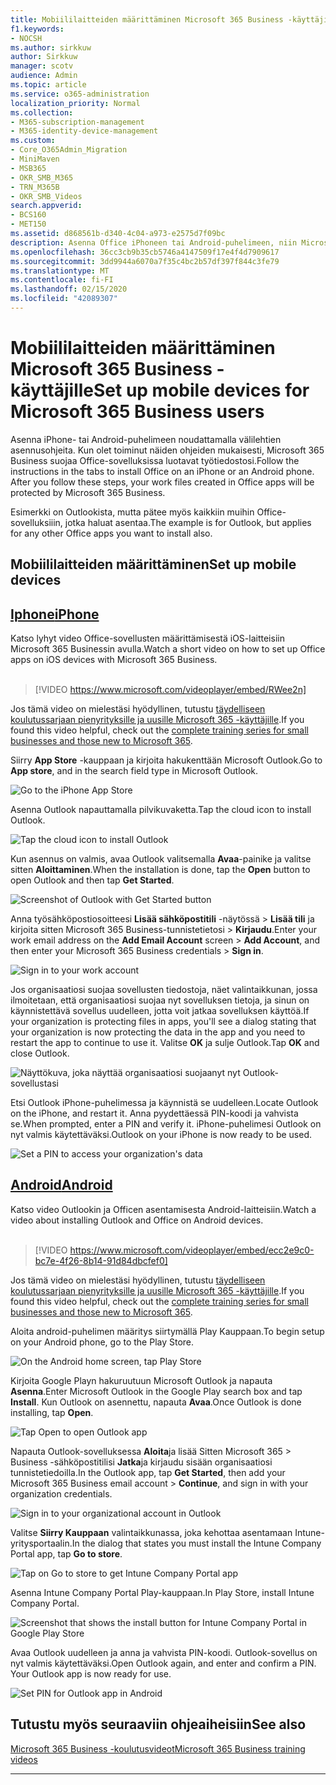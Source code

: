 ```yaml
---
title: Mobiililaitteiden määrittäminen Microsoft 365 Business -käyttäjille
f1.keywords:
- NOCSH
ms.author: sirkkuw
author: Sirkkuw
manager: scotv
audience: Admin
ms.topic: article
ms.service: o365-administration
localization_priority: Normal
ms.collection:
- M365-subscription-management
- M365-identity-device-management
ms.custom:
- Core_O365Admin_Migration
- MiniMaven
- MSB365
- OKR_SMB_M365
- TRN_M365B
- OKR_SMB_Videos
search.appverid:
- BCS160
- MET150
ms.assetid: d868561b-d340-4c04-a973-e2575d7f09bc
description: Asenna Office iPhoneen tai Android-puhelimeen, niin Microsoft 365 Business suojaa työtiedostosi Office-sovelluksissa.
ms.openlocfilehash: 36cc3cb9b35cb5746a4147509f17e4f4d7909617
ms.sourcegitcommit: 3dd9944a6070a7f35c4bc2b57df397f844c3fe79
ms.translationtype: MT
ms.contentlocale: fi-FI
ms.lasthandoff: 02/15/2020
ms.locfileid: "42089307"
---
```

# <a name="set-up-mobile-devices-for-microsoft-365-business-users"></a><span data-ttu-id="77882-103">Mobiililaitteiden määrittäminen Microsoft 365 Business -käyttäjille</span><span class="sxs-lookup"><span data-stu-id="77882-103">Set up mobile devices for Microsoft 365 Business users</span></span>

<span data-ttu-id="77882-p101">Asenna iPhone- tai Android-puhelimeen noudattamalla välilehtien asennusohjeita. Kun olet toiminut näiden ohjeiden mukaisesti, Microsoft 365 Business suojaa Office-sovelluksissa luotavat työtiedostosi.</span><span class="sxs-lookup"><span data-stu-id="77882-p101">Follow the instructions in the tabs to install Office on an iPhone or an Android phone. After you follow these steps, your work files created in Office apps will be protected by Microsoft 365 Business.</span></span>

<span data-ttu-id="77882-106">Esimerkki on Outlookista, mutta pätee myös kaikkiin muihin Office-sovelluksiiin, jotka haluat asentaa.</span><span class="sxs-lookup"><span data-stu-id="77882-106">The example is for Outlook, but applies for any other Office apps you want to install also.</span></span>
  
## <a name="set-up-mobile-devices"></a><span data-ttu-id="77882-107">Mobiililaitteiden määrittäminen</span><span class="sxs-lookup"><span data-stu-id="77882-107">Set up mobile devices</span></span>

## <a name="iphonetabiphone"></a>[<span data-ttu-id="77882-108">Iphone</span><span class="sxs-lookup"><span data-stu-id="77882-108">iPhone</span></span>](#tab/iPhone)
  
<span data-ttu-id="77882-109">Katso lyhyt video Office-sovellusten määrittämisestä iOS-laitteisiin Microsoft 365 Businessin avulla.</span><span class="sxs-lookup"><span data-stu-id="77882-109">Watch a short video on how to set up Office apps on iOS devices with Microsoft 365 Business.</span></span><br><br>

> [!VIDEO https://www.microsoft.com/videoplayer/embed/RWee2n] 

<span data-ttu-id="77882-110">Jos tämä video on mielestäsi hyödyllinen, tutustu [täydelliseen koulutussarjaan pienyrityksille ja uusille Microsoft 365 -käyttäjille](https://support.office.com/article/6ab4bbcd-79cf-4000-a0bd-d42ce4d12816).</span><span class="sxs-lookup"><span data-stu-id="77882-110">If you found this video helpful, check out the [complete training series for small businesses and those new to Microsoft 365](https://support.office.com/article/6ab4bbcd-79cf-4000-a0bd-d42ce4d12816).</span></span>

<span data-ttu-id="77882-111">Siirry **App Store** -kauppaan ja kirjoita hakukenttään Microsoft Outlook.</span><span class="sxs-lookup"><span data-stu-id="77882-111">Go to **App store**, and in the search field type in Microsoft Outlook.</span></span>
  
![Go to the iPhone App Store](../media/886913de-76e5-4883-8ed0-4eb3ec06188f.png)
  
<span data-ttu-id="77882-113">Asenna Outlook napauttamalla pilvikuvaketta.</span><span class="sxs-lookup"><span data-stu-id="77882-113">Tap the cloud icon to install Outlook.</span></span>
  
![Tap the cloud icon to install Outlook](../media/665e1620-948a-4ab8-b914-dca49530142c.png)
  
<span data-ttu-id="77882-115">Kun asennus on valmis, avaa Outlook valitsemalla **Avaa**-painike ja valitse sitten **Aloittaminen**.</span><span class="sxs-lookup"><span data-stu-id="77882-115">When the installation is done, tap the **Open** button to open Outlook and then tap **Get Started**.</span></span>
  
![Screenshot of Outlook with Get Started button](../media/005bedec-ae50-4d75-b3bb-e7cef9e2561c.png)
  
<span data-ttu-id="77882-117">Anna työsähköpostiosoitteesi **Lisää sähköpostitili** -näytössä \> **Lisää tili** ja kirjoita sitten Microsoft 365 Business-tunnistetietosi \> **Kirjaudu**.</span><span class="sxs-lookup"><span data-stu-id="77882-117">Enter your work email address on the **Add Email Account** screen \> **Add Account**, and then enter your Microsoft 365 Business credentials \> **Sign in**.</span></span>
  
![Sign in to your work account](../media/3cef1fb5-7bec-4d3d-8542-872b731ce19f.png)
  
<span data-ttu-id="77882-119">Jos organisaatiosi suojaa sovellusten tiedostoja, näet valintaikkunan, jossa ilmoitetaan, että organisaatiosi suojaa nyt sovelluksen tietoja, ja sinun on käynnistettävä sovellus uudelleen, jotta voit jatkaa sovelluksen käyttöä.</span><span class="sxs-lookup"><span data-stu-id="77882-119">If your organization is protecting files in apps, you'll see a dialog stating that your organization is now protecting the data in the app and you need to restart the app to continue to use it.</span></span> <span data-ttu-id="77882-120">Valitse **OK** ja sulje Outlook.</span><span class="sxs-lookup"><span data-stu-id="77882-120">Tap **OK** and close Outlook.</span></span> 
  
![Näyttökuva, joka näyttää organisaatiosi suojaanyt nyt Outlook-sovellustasi](../media/fb4c1c84-b1e9-42e1-8070-c13dcf79fb09.png)
  
<span data-ttu-id="77882-122">Etsi Outlook iPhone-puhelimessa ja käynnistä se uudelleen.</span><span class="sxs-lookup"><span data-stu-id="77882-122">Locate Outlook on the iPhone, and restart it.</span></span> <span data-ttu-id="77882-123">Anna pyydettäessä PIN-koodi ja vahvista se.</span><span class="sxs-lookup"><span data-stu-id="77882-123">When prompted, enter a PIN and verify it.</span></span> <span data-ttu-id="77882-124">iPhone-puhelimesi Outlook on nyt valmis käytettäväksi.</span><span class="sxs-lookup"><span data-stu-id="77882-124">Outlook on your iPhone is now ready to be used.</span></span>
  
![Set a PIN to access your organization's data](../media/64f2630b-3164-47a4-9dd6-ca0c29ed5fb3.png)
  
## <a name="androidtabandroid"></a>[<span data-ttu-id="77882-126">Android</span><span class="sxs-lookup"><span data-stu-id="77882-126">Android</span></span>](#tab/Android)
  
<span data-ttu-id="77882-127">Katso video Outlookin ja Officen asentamisesta Android-laitteisiin.</span><span class="sxs-lookup"><span data-stu-id="77882-127">Watch a video about installing Outlook and Office on Android devices.</span></span><br><br>

> [!VIDEO https://www.microsoft.com/videoplayer/embed/ecc2e9c0-bc7e-4f26-8b14-91d84dbcfef0] 

<span data-ttu-id="77882-128">Jos tämä video on mielestäsi hyödyllinen, tutustu [täydelliseen koulutussarjaan pienyrityksille ja uusille Microsoft 365 -käyttäjille](https://support.office.com/article/6ab4bbcd-79cf-4000-a0bd-d42ce4d12816).</span><span class="sxs-lookup"><span data-stu-id="77882-128">If you found this video helpful, check out the [complete training series for small businesses and those new to Microsoft 365](https://support.office.com/article/6ab4bbcd-79cf-4000-a0bd-d42ce4d12816).</span></span>

<span data-ttu-id="77882-129">Aloita android-puhelimen määritys siirtymällä Play Kauppaan.</span><span class="sxs-lookup"><span data-stu-id="77882-129">To begin setup on your Android phone, go to the Play Store.</span></span>
  
![On the Android home screen, tap Play Store](../media/93df88e7-c778-40e1-b35e-868ca6e97f6c.png)
  
<span data-ttu-id="77882-131">Kirjoita Google Playn hakuruutuun Microsoft Outlook ja napauta **Asenna**.</span><span class="sxs-lookup"><span data-stu-id="77882-131">Enter Microsoft Outlook in the Google Play search box and tap **Install**.</span></span> <span data-ttu-id="77882-132">Kun Outlook on asennettu, napauta **Avaa**.</span><span class="sxs-lookup"><span data-stu-id="77882-132">Once Outlook is done installing, tap **Open**.</span></span>
  
![Tap Open to open Outlook app](../media/8b4c5937-8875-4b5a-a5b6-b8c6c9cd6240.png)
  
<span data-ttu-id="77882-134">Napauta Outlook-sovelluksessa **Aloita**ja lisää Sitten Microsoft 365 \> Business -sähköpostitilisi **Jatka**ja kirjaudu sisään organisaatiosi tunnistetiedoilla.</span><span class="sxs-lookup"><span data-stu-id="77882-134">In the Outlook app, tap **Get Started**, then add your Microsoft 365 Business email account \> **Continue**, and sign in with your organization credentials.</span></span>
  
![Sign in to your organizational account in Outlook](../media/18f67c66-4bab-4b99-94bd-080839312e29.png)
  
<span data-ttu-id="77882-136">Valitse **Siirry Kauppaan** valintaikkunassa, joka kehottaa asentamaan Intune-yritysportaalin.</span><span class="sxs-lookup"><span data-stu-id="77882-136">In the dialog that states you must install the Intune Company Portal app, tap **Go to store**.</span></span>
  
![Tap on Go to store to get Intune Company Portal app](../media/a702d712-5622-45dd-a511-b1adaee63071.png)
  
<span data-ttu-id="77882-138">Asenna Intune Company Portal Play-kauppaan.</span><span class="sxs-lookup"><span data-stu-id="77882-138">In Play Store, install Intune Company Portal.</span></span>
  
![Screenshot that shows the install button for Intune Company Portal in Google Play Store](../media/5e0408f2-3f37-44dd-80ed-13ca2ac6df0c.png)
  
<span data-ttu-id="77882-p105">Avaa Outlook uudelleen ja anna ja vahvista PIN-koodi. Outlook-sovellus on nyt valmis käytettäväksi.</span><span class="sxs-lookup"><span data-stu-id="77882-p105">Open Outlook again, and enter and confirm a PIN. Your Outlook app is now ready for use.</span></span>
  
![Set  PIN for Outlook app in Android](../media/edb91afb-f1ed-451a-bc6b-8ccba664e055.png)

## <a name="see-also"></a><span data-ttu-id="77882-143">Tutustu myös seuraaviin ohjeaiheisiin</span><span class="sxs-lookup"><span data-stu-id="77882-143">See also</span></span>

[<span data-ttu-id="77882-144">Microsoft 365 Business -koulutusvideot</span><span class="sxs-lookup"><span data-stu-id="77882-144">Microsoft 365 Business training videos</span></span>](https://support.office.com/article/6ab4bbcd-79cf-4000-a0bd-d42ce4d12816)

---
